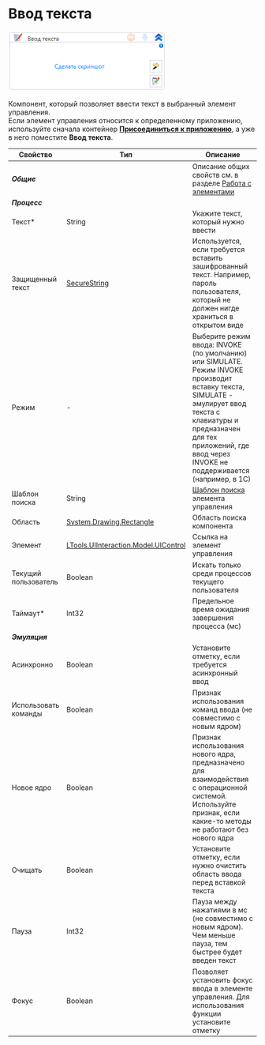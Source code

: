 # Ввод текста

![](<../../../.gitbook/assets/image (937).png>)

Компонент, который позволяет ввести текст в выбранный элемент управления.\
Если элемент управления относится к определенному приложению, используйте сначала контейнер [**Присоединиться к приложению**](https://docs.primo-rpa.ru/primo-rpa/g_elements/osnovnye-elementy/els_desktop/el_desktop_attach), а уже в него поместите **Ввод текста**.

| Свойство             | Тип                                  | Описание                                            |
| -------------------- | ------------------------------------ | --------------------------------------------------- |
| ***Общие***          |                                      | Описание общих свойств см. в разделе [Работа с элементами](https://docs.primo-rpa.ru/primo-rpa/primo-studio/process/elements) |
| ***Процесс***        |                                      |                                                     |
| Текст\*              | String                               | Укажите текст, который нужно ввести                 |
| Защищенный текст     | [SecureString](https://learn.microsoft.com/ru-Ru/dotnet/api/system.security.securestring?view=netcore-3.1) | Используется, если требуется вставить зашифрованный текст. Например, пароль пользователя, который не должен нигде храниться в открытом виде|
| Режим                | -                                    | Выберите режим ввода: INVOKE (по умолчанию) или SIMULATE. Режим INVOKE производит вставку текста, SIMULATE - эмулирует ввод текста с клавиатуры и предназначен для тех приложений, где ввод через INVOKE не поддерживается (например, в 1С) |
| Шаблон поиска        | String                               | [Шаблон поиска](https://docs.primo-rpa.ru/primo-rpa/primo-studio/process/searchpatterns) элемента управления |
| Область              | [System.Drawing.Rectangle](https://learn.microsoft.com/ru-ru/dotnet/api/system.drawing.rectangle?view=net-6.0) | Область поиска компонента |
| Элемент              | [LTools.UIInteraction.Model.UIControl](https://docs.primo-rpa.ru/primo-rpa/g_elements/osnovnye-elementy/els_uiinteraction/tipy-dannykh/uicontrol) | Ссылка на элемент управления |
| Текущий пользователь | Boolean                              | Искать только среди процессов текущего пользователя |
| Таймаут\*            | Int32                                | Предельное время ожидания завершения процесса (мс)  |
| ***Эмуляция***       |                                      |                                                     |
| Асинхронно           | Boolean                              | Установите отметку, если требуется асинхронный ввод  |
| Использовать команды | Boolean                              | Признак использования команд ввода (не совместимо с новым ядром) |
| Новое ядро           | Boolean                              | Признак использования нового ядра, предназначено для взаимодействия с операционной системой. Используйте признак, если какие-то методы не работают без нового ядра |
| Очищать              | Boolean                              | Установите отметку, если нужно очистить область ввода перед вставкой текста|
| Пауза                | Int32                                | Пауза между нажатиями в мс (не совместимо с новым ядром). Чем меньше пауза, тем быстрее будет введен текст |
| Фокус                | Boolean                              | Позволяет установить фокус ввода в элементе управления. Для использования функции установите отметку |
